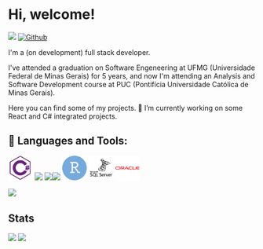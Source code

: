 # Hi, welcome!

![](https://visitor-badge.laobi.icu/badge?page_id=AaronCrvl.AaronCrvl)
[![Github](https://img.shields.io/github/followers/AaronCrvl?label=Follow&style=social)](https://github.com/AaronCrvl)

I'm a (on development) full stack developer.

I've attended a graduation on Software Engeneering at UFMG (Universidade Federal de Minas Gerais) for 5 years, and now I'm attending an Analysis and Software Development course at PUC (Pontifícia Universidade Católica de Minas Gerais).

Here you can find some of my projects.
🔭 I’m currently working on some React and C# integrated projects.

## 🧰 Languages and Tools:
<img height=50 src="https://github.com/devicons/devicon/blob/v2.15.1/icons/csharp/csharp-line.svg"/>    <img height=50 src="https://cdn.jsdelivr.net/gh/devicons/devicon/icons/html5/html5-original.svg" />   <img height=50 src="https://cdn.jsdelivr.net/gh/devicons/devicon/icons/css3/css3-original.svg" /><img height=50 src="https://cdn.jsdelivr.net/gh/devicons/devicon/icons/react/react-original.svg" />    <img height=50 src="https://github.com/devicons/devicon/blob/v2.15.1/icons/rstudio/rstudio-original.svg"/>    <img height=50 src="https://github.com/devicons/devicon/blob/v2.15.1/icons/microsoftsqlserver/microsoftsqlserver-plain-wordmark.svg"/>    <img height=50 src="https://github.com/devicons/devicon/blob/v2.15.1/icons/oracle/oracle-original.svg"/>

<img src="https://github-readme-stats.vercel.app/api/top-langs?username=AaronCrvl&layout=compact"/>

## Stats
<img src="https://github-readme-stats.vercel.app/api?username=AaronCrvl&show_icons=true"/>  <img src="https://github-readme-streak-stats.herokuapp.com/?user=AaronCrvl"/>

##

